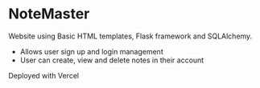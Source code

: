 # NoteMaster
Website using Basic HTML templates, Flask framework and SQLAlchemy. 
- Allows user sign up and login management
- User can create, view and delete notes in their account

Deployed with Vercel
